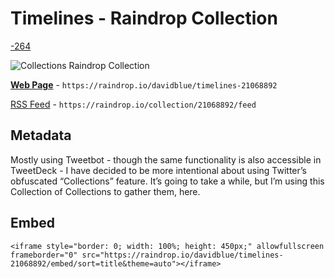 # Timelines - Raindrop Collection
[-264](https://github.com/extratone/bilge/issues/264)

![Collections Raindrop Collection](https://i.snap.as/mc89daPN.png)

[**Web Page**](https://raindrop.io/davidblue/timelines-21068892) - `https://raindrop.io/davidblue/timelines-21068892`

[RSS Feed](https://raindrop.io/collection/21068892/feed) - `https://raindrop.io/collection/21068892/feed`


## Metadata

Mostly using Tweetbot - though the same functionality is also accessible in TweetDeck - I have decided to be more intentional about using Twitter’s obfuscated “Collections” feature. It’s going to take a while, but I’m using this Collection of Collections to gather them, here.

## Embed

```
<iframe style="border: 0; width: 100%; height: 450px;" allowfullscreen frameborder="0" src="https://raindrop.io/davidblue/timelines-21068892/embed/sort=title&theme=auto"></iframe>
```
